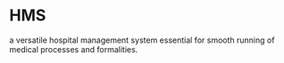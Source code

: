 # HMS
a versatile hospital management system essential for smooth running of medical processes and formalities.
